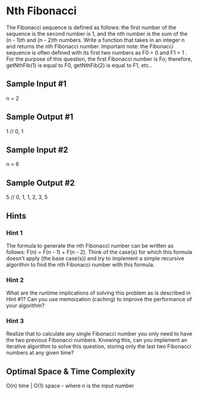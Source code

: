 # Nth Fibonacci
The Fibonacci sequence is defined as follows: the first number of the sequence is the second number is 1, and the nth number is the sum of the (n - 1)th and (n - 2)th numbers. Write a function that takes in an integer n and returns the nth Fibonacci number.
Important note: the Fibonacci sequence is often defined with its first two numbers as F0 = 0 and F1 = 1 . For the purpose of this question, the first Fibonacci number is Fo; therefore, getNthFib(1) is equal to F0, getNthFib(2) is equal to F1,
etc..
## Sample Input #1
n = 2
## Sample Output #1
1 // 0, 1
## Sample Input #2
n = 6
## Sample Output #2
5 // 0, 1, 1, 2, 3, 5
## Hints
### Hint 1
The formula to generate the nth Fibonacci number can be written as follows: F(n) = F(n - 1) + F(n - 2). Think of the case(s) for which this formula doesn't apply (the base case(s)) and try to implement a simple recursive algorithm to find the nth Fibonacci number with this formula.
### Hint 2
What are the runtime implications of solving this problem as is described in Hint #1? Can you use memoization (caching) to improve the performance of your algorithm?
### Hint 3
Realize that to calculate any single Fibonacci number you only need to have the two previous Fibonacci numbers. Knowing this, can you implement an iterative algorithm to solve this question, storing only the last two Fibonacci numbers at any given time?
## Optimal Space & Time Complexity
O(n) time | O(1) space - where n is the input number